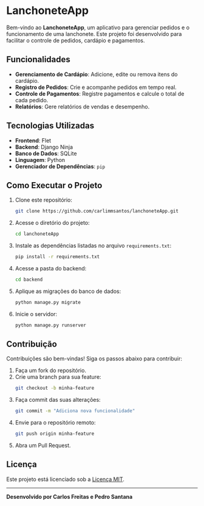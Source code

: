 # LanchoneteApp

Bem-vindo ao **LanchoneteApp**, um aplicativo para gerenciar pedidos e o funcionamento de uma lanchonete. Este projeto foi desenvolvido para facilitar o controle de pedidos, cardápio e pagamentos.

## Funcionalidades

- **Gerenciamento de Cardápio**: Adicione, edite ou remova itens do cardápio.
- **Registro de Pedidos**: Crie e acompanhe pedidos em tempo real.
- **Controle de Pagamentos**: Registre pagamentos e calcule o total de cada pedido.
- **Relatórios**: Gere relatórios de vendas e desempenho.

## Tecnologias Utilizadas

- **Frontend**: Flet  
- **Backend**: Django Ninja  
- **Banco de Dados**: SQLite  
- **Linguagem**: Python  
- **Gerenciador de Dependências**: `pip`

## Como Executar o Projeto

1. Clone este repositório:
    ```bash
    git clone https://github.com/carlimmsantos/lanchoneteApp.git
    ```
2. Acesse o diretório do projeto:
    ```bash
    cd lanchoneteApp
    ```
3. Instale as dependências listadas no arquivo `requirements.txt`:
    ```bash
    pip install -r requirements.txt
    ```
4. Acesse a pasta do backend:
    ```bash
    cd backend
    ```
5. Aplique as migrações do banco de dados:
    ```bash
    python manage.py migrate
    ```
6. Inicie o servidor:
    ```bash
    python manage.py runserver
    ```

## Contribuição

Contribuições são bem-vindas! Siga os passos abaixo para contribuir:

1. Faça um fork do repositório.
2. Crie uma branch para sua feature:
    ```bash
    git checkout -b minha-feature
    ```
3. Faça commit das suas alterações:
    ```bash
    git commit -m "Adiciona nova funcionalidade"
    ```
4. Envie para o repositório remoto:
    ```bash
    git push origin minha-feature
    ```
5. Abra um Pull Request.

## Licença

Este projeto está licenciado sob a [Licença MIT](LICENSE).

---
**Desenvolvido por Carlos Freitas e Pedro Santana**